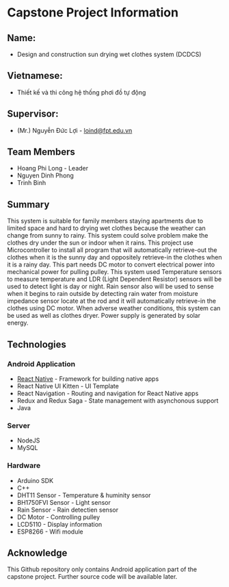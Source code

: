 # Capstone Project Information
## Name:
- Design and construction sun drying wet clothes system (DCDCS)
## Vietnamese:
- Thiết kế và thi công hệ thống phơi đồ tự động
## Supervisor:
- (Mr.) Nguyễn Đức Lợi - loind@fpt.edu.vn
## Team Members
- Hoang Phi Long - Leader
- Nguyen Dinh Phong
- Trinh Binh

## Summary
This system is suitable for family members staying apartments due to limited space and hard to drying wet clothes because the weather can change from sunny to rainy. This system could solve problem make the clothes dry under the sun or indoor when it rains. This project use Microcontroller to install all program that will automatically retrieve-out the clothes when it is the sunny day and oppositely retrieve-in the clothes when it is a rainy day. This part needs DC motor to convert electrical power into mechanical power for pulling pulley. This system used Temperature sensors to measure temperature and LDR (Light Dependent Resistor) sensors will be used to detect light is day or night. Rain sensor also will be used to sense when it begins to rain outside by detecting rain water from moisture impedance sensor locate at the rod and it will automatically retrieve-in the clothes using DC motor. When adverse weather conditions, this system can be used as well as clothes dryer. Power supply is generated by solar energy.

## Technologies
### Android Application
- [React Native](RN_README.md) - Framework for building native apps
- React Native UI Kitten - UI Template
- React Navigation - Routing and navigation for React Native apps
- Redux and Redux Saga - State management with asynchonous support
- Java

### Server
- NodeJS
- MySQL

### Hardware
- Arduino SDK
- C++
- DHT11 Sensor - Temperature & huminity sensor
- BH1750FVI Sensor - Light sensor
- Rain Sensor - Rain detectien sensor
- DC Motor - Controlling pulley
- LCD5110 - Display information
- ESP8266 - Wifi module

## Acknowledge
This Github repository only contains Android application part of the capstone project. Further source code will be available later.